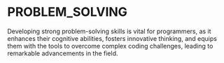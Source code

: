 # PROBLEM_SOLVING
Developing strong problem-solving skills is vital for programmers, as it enhances their cognitive abilities, fosters innovative thinking, and equips them with the tools to overcome complex coding challenges, leading to remarkable advancements in the field.
